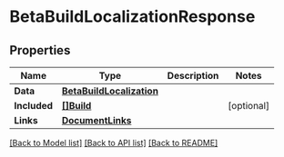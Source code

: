 # BetaBuildLocalizationResponse

## Properties

Name | Type | Description | Notes
------------ | ------------- | ------------- | -------------
**Data** | [**BetaBuildLocalization**](BetaBuildLocalization.md) |  | 
**Included** | [**[]Build**](Build.md) |  | [optional] 
**Links** | [**DocumentLinks**](DocumentLinks.md) |  | 

[[Back to Model list]](../README.md#documentation-for-models) [[Back to API list]](../README.md#documentation-for-api-endpoints) [[Back to README]](../README.md)



